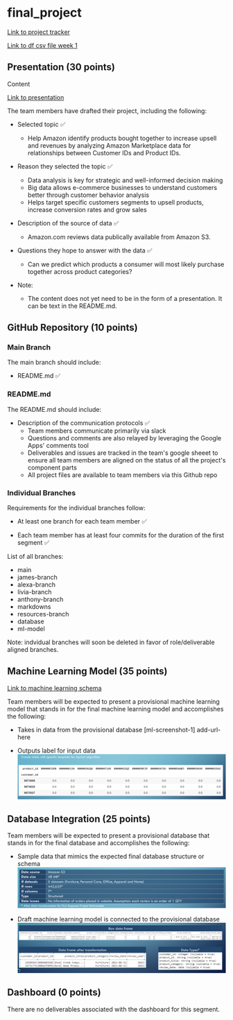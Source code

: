 # final_project

[Link to project tracker](https://docs.google.com/spreadsheets/d/1WJBlla5ap6cchO12OfbjRwCKj17eBbcxXQNUqc3g52o/edit#gid=2063972108)

[Link to df csv file week 1](https://drive.google.com/drive/folders/18hYQ8VMuRqI5BbjhQWmEmcKjGr8gxxyc?usp=sharing)

## Presentation (30 points)

Content

[Link to presentation](https://docs.google.com/presentation/d/1BNm6gF_iD4guTDOlRPsiFmyAij_SqHRqjMEp_T4HXd8/edit#slide=id.gd0128d9d41_0_4)

The team members have drafted their project, including the following:

- Selected topic :white_check_mark:
  - Help Amazon identify products bought together to increase upsell and revenues by analyzing Amazon Marketplace data for relationships between Customer IDs and Product IDs.

- Reason they selected the topic :white_check_mark:
  - Data analysis is key for strategic and well-informed decision making
  - Big data allows e-commerce businesses to understand customers better through customer behavior analysis
  - Helps target specific customers segments to upsell products, increase conversion rates and grow sales

- Description of the source of data :white_check_mark:
  - Amazon.com reviews data publically available from Amazon S3.

- Questions they hope to answer with the data :white_check_mark:
  - Can we predict which products a consumer will most likely purchase together across product categories?

- Note:
  - The content does not yet need to be in the form of a presentation. It can be text in the README.md.

## GitHub Repository (10 points)

### Main Branch

The main branch should include:

- README.md :white_check_mark:

### README.md

The README.md should include:

- Description of the communication protocols :white_check_mark:
  - Team members communicate primarily via slack
  - Questions and comments are also relayed by leveraging the Google Apps' comments tool
  - Deliverables and issues are tracked in the team's google sheeet to ensure all team members are aligned on the status of all the project's component parts
  - All project files are available to team members via this Github repo

### Individual Branches

Requirements for the individual branches follow:

- At least one branch for each team member :white_check_mark:

- Each team member has at least four commits for the duration of the first segment :white_check_mark:

List of all branches:

- main
- james-branch
- alexa-branch
- livia-branch
- anthony-branch
- markdowns
- resources-branch
- database
- ml-model

Note: indvidual branches will soon be deleted in favor of role/deliverable aligned branches.

## Machine Learning Model (35 points)

[Link to machine learning schema](https://docs.google.com/document/d/1KiMA-ZG77uDJ1l1j62DKldMrqqjs5tJmXGeLCcyKyWo/edit)

Team members will be expected to present a provisional machine learning model that stands in for the final machine learning model and accomplishes the following:

- Takes in data from the provisional database
[ml-screenshot-1] add-url-here

- Outputs label for input data
![ml-screenshot-2](resources/md-imgs/apriori-table.png)

## Database Integration (25 points)

Team members will be expected to present a provisional database that stands in for the final database and accomplishes the following:

- Sample data that mimics the expected final database structure or schema
![db-screenshot-1](resources/md-imgs/data-summary.png)

- Draft machine learning model is connected to the provisional database
![db-screenshot-2](resources/md-imgs/dtypes-screenshot.png)

## Dashboard (0 points)

There are no deliverables associated with the dashboard for this segment.
